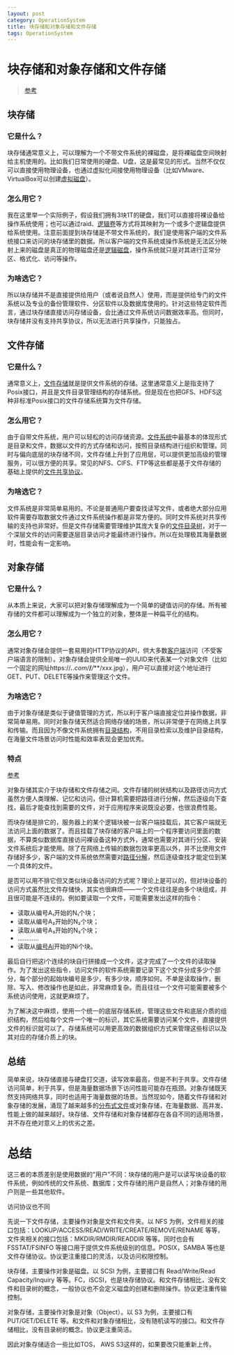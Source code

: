 ```yaml
---
layout: post
category: OperationSystem
title: 块存储和对象存储和文件存储
tags: OperationSystem
---
```


# 块存储和对象存储和文件存储

> [参考](https://www.zhihu.com/question/21536660)

## 块存储

### 它是什么？

块存储通常意义上，可以理解为一个不带文件系统的裸磁盘，是将裸磁盘空间映射给主机使用的。比如我们日常使用的硬盘、U盘，这是最常见的形式。当然不仅仅可以直接使用物理设备，也通过虚拟化间接使用物理设备（比如VMware、VirtualBox可以创建[虚拟磁盘](https://www.zhihu.com/search?q=虚拟磁盘&search_source=Entity&hybrid_search_source=Entity&hybrid_search_extra={"sourceType"%3A"answer"%2C"sourceId"%3A2552351492})）。

### 怎么用它？

我在这里举一个实际例子，假设我们拥有3块1T的硬盘，我们可以直接将裸设备给操作系统使用；也可以通过raid、[逻辑卷](https://www.zhihu.com/search?q=逻辑卷&search_source=Entity&hybrid_search_source=Entity&hybrid_search_extra={"sourceType"%3A"answer"%2C"sourceId"%3A2552351492})等方式将其映射为一个或多个逻辑盘提供给系统使用。注意前面提到块存储是不带文件系统的，我们是使用客户端的文件系统接口来访问的块存储里的数据。所以客户端的文件系统或操作系统是无法区分映射上来的磁盘是真正的物理磁盘还是[逻辑磁盘](https://www.zhihu.com/search?q=逻辑磁盘&search_source=Entity&hybrid_search_source=Entity&hybrid_search_extra={"sourceType"%3A"answer"%2C"sourceId"%3A2552351492})，操作系统就只是对其进行正常分区、格式化、访问等操作。

### 为啥选它？

所以块存储并不是直接提供给用户（或者说自然人）使用，而是提供给专门的文件系统以及专业的备份管理软件、分区软件以及数据库使用的。针对这些特定软件而言，通过块存储直接访问存储设备，会比通过文件系统访问数据效率高。但同时，块存储并没有支持共享协议，所以无法进行共享操作，只能独占。

## 文件存储

### 它是什么？

通常意义上，[文件存储](https://www.zhihu.com/search?q=文件存储&search_source=Entity&hybrid_search_source=Entity&hybrid_search_extra={"sourceType"%3A"answer"%2C"sourceId"%3A2552351492})就是提供文件系统的存储。这里通常意义上是指支持了Posix接口，并且是文件目录管理结构的存储系统。但是现在也把GFS、HDFS这种非标准Posix接口的文件存储系统算为文件存储。

### 怎么用它？

由于自带文件系统，用户可以轻松的访问存储资源。[文件系统](https://www.zhihu.com/search?q=文件系统&search_source=Entity&hybrid_search_source=Entity&hybrid_search_extra={"sourceType"%3A"answer"%2C"sourceId"%3A2552351492})中最基本的体现形式是目录和文件，数据以文件的方式存储和访问，按照目录结构进行组织和管理。同时与偏向底层的块存储不同，文件存储上升到了应用层，可以提供更加高级的管理服务，可以很方便的共享。常见的NFS、CIFS、FTP等这些都是基于文件存储的基础上提供的[文件共享协议](https://www.zhihu.com/search?q=文件共享协议&search_source=Entity&hybrid_search_source=Entity&hybrid_search_extra={"sourceType"%3A"answer"%2C"sourceId"%3A2552351492})。

### 为啥选它？

文件系统是非常简单易用的。不论是普通用户要查找读写文件，或者绝大部分应用软件需要存取数据文件通过文件系统操作都是非常方便的。同时文件系统对共享传输的支持也非常好。但是文件存储需要管理维护其庞大复杂的[文件目录树](https://www.zhihu.com/search?q=文件目录树&search_source=Entity&hybrid_search_source=Entity&hybrid_search_extra={"sourceType"%3A"answer"%2C"sourceId"%3A2552351492})，对于一个深层文件的访问需要逐层目录访问才能最终进行操作。所以在处理极其海量数据时，性能会有一定影响。

## 对象存储

### 它是什么？

从本质上来说，大家可以把对象存储理解成为一个简单的键值访问的存储。所有被存储的文件都可以理解成为一个独立的对象，整体是一种扁平化的结构。

### 怎么用它？

通常对象存储会提供一套易用的HTTP协议的API，供大多数[客户端](https://www.zhihu.com/search?q=客户端&search_source=Entity&hybrid_search_source=Entity&hybrid_search_extra={"sourceType"%3A"answer"%2C"sourceId"%3A2552351492})访问（不受客户端语言的限制）。对象存储会提供全局唯一的UUID来代表某一个对象文件（比如一个固定的网址https://****.***.com/***/***/***/xxx.jpg），用户可以直接对这个地址进行GET、PUT、DELETE等操作来管理这个文件。

### 为啥选它？

由于对象存储是类似于键值管理的方式，所以利于客户端直接定位并操作数据，非常简单易用。同时对象存储天然适合网络存储的场景，所以非常便于在网络上共享和传输。而且因为不像文件系统拥有[目录结构](https://www.zhihu.com/search?q=目录结构&search_source=Entity&hybrid_search_source=Entity&hybrid_search_extra={"sourceType"%3A"answer"%2C"sourceId"%3A2552351492})，不用目录检索以及维护目录结构，在海量文件场景访问时性能和效率表现会更加优秀。



### 特点

[参考](https://www.zhihu.com/question/21536660)

对象存储其实介于块存储和文件存储之间。文件存储的树状结构以及路径访问方式虽然方便人类理解、记忆和访问，但计算机需要把路径进行分解，然后逐级向下查找，最后才能查找到需要的文件，对于应用程序来说既没必要，也很浪费性能。



而块存储是排它的，服务器上的某个逻辑块被一台客户端挂载后，其它客户端就无法访问上面的数据了。而且挂载了块存储的客户端上的一个程序要访问里面的数据，不算类似数据库直接访问裸设备这种方式外，通常也需要对其进行分区、安装文件系统后才能使用。除了在网络上传输的数据包效率更高以外，并不比使用文件存储好多少，客户端的文件系统依然需要对[路径分解](https://www.zhihu.com/search?q=路径分解&search_source=Entity&hybrid_search_source=Entity&hybrid_search_extra={"sourceType"%3A"answer"%2C"sourceId"%3A1159036357})，然后逐级查找才能定位到某一个具体的文件。



是否可以用不排它但又类似块设备访问的方式呢？理论上是可以的，但对块设备的访问方式虽然比文件存储快，其实也很麻烦——一个文件往往是由多个块组成，并且很可能是不连续的。例如要读取一个文件，可能需要发出这样的指令：

- 读取从编号A₁开始的N₁个块；
- 读取从编号A₂开始的N₂个块；
- 读取从编号A₃开始的N₃个块；
- …………
- 读取从[编号Ai](https://www.zhihu.com/search?q=编号Ai&search_source=Entity&hybrid_search_source=Entity&hybrid_search_extra={"sourceType"%3A"answer"%2C"sourceId"%3A1159036357})开始的Ni个块。

最后自行把这i个连续的块自行拼接成一个文件，这才完成了一个文件的读取操作。为了发出这些指令，访问文件的软件系统需要记录下这个文件分成多少个部分，每个部分的起始块编号是多少，有多少块，顺序如何。不单是读取操作，删除、写入、修改操作也是如此，非常麻烦复杂。而且往往一个文件可能需要被多个系统访问使用，这就更麻烦了。



为了解决这中麻烦，使用一个统一的底层存储系统，管理这些文件和底层介质的组织结构，然后给每个文件一个唯一的标识，其它系统需要访问某个文件，直接提供文件的标识就可以了。存储系统可以用更高效的数据组织方式来管理这些标识以及其对应的存储介质上的块。

## 总结

简单来说，块存储直接与硬盘打交道，读写效率最高，但是不利于共享。文件存储访问简单，利于共享，但是海量数据场景下访问性能可能存在瓶颈。对象存储既天然支持网络共享，同时也适用于海量数据的场景。当然现如今，随着文件存储和对象存储的发展，涌现了越来越多的[分布式文件](https://www.zhihu.com/search?q=分布式文件&search_source=Entity&hybrid_search_source=Entity&hybrid_search_extra={"sourceType"%3A"answer"%2C"sourceId"%3A2552351492})或对象存储，在海量数据、高并发、性能上做的越来越好。块存储、文件存储和对象存储都存在各自不同的适用场景，并不存在绝对意义上的优劣之差。



# 总结

这三者的本质差别是使用数据的“用户”不同：块存储的用户是可以读写块设备的软件系统，例如传统的文件系统、数据库；文件存储的用户是自然人；对象存储的用户则是一些其他软件。

访问协议也不同

先说一下文件存储，主要操作对象是文件和文件夹。以 NFS 为例，文件相关的接口包括：LOOKUP/ACCESS/READ/WRITE/CREATE/REMOVE/RENAME 等等，文件夹相关的接口包括：MKDIR/RMDIR/READDIR 等等。同时也会有 FSSTAT/FSINFO 等接口用于提供文件系统级别的信息。POSIX，SAMBA 等也是文件存储协议。协议更注重接口的灵活，以及访问权限控制。

块存储，主要操作对象是磁盘。以 SCSI 为例，主要接口有 Read/Write/Read Capacity/Inquiry 等等。FC，iSCSI，也是块存储协议。和文件存储相比，没有文件和目录树的概念，一般协议也不会定义磁盘的创建和删除操作。协议更注重传输控制。

对象存储，主要操作对象是对象（Object）。以 S3 为例，主要接口有 PUT/GET/DELETE 等。和文件和对象存储相比，没有随机读写的接口。和文件存储相比，没有目录树的概念。协议更注重简洁。



因此对象存储适合一些比如TOS， AWS S3这样的，如果要改只能重新上传。
